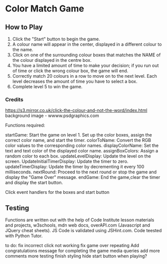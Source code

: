 # Color Match Game

## How to Play

1. Click the "Start" button to begin the game.
2. A colour name will appear in the center, displayed in a different colour to the name.
3. Click on one of the surrounding colour boxes that matches the NAME of the colour displayed in the centre box.
4. You have a limited amount of time to make your decision; if you run out of time or click the wrong colour box, the game will end.
5. Correctly match 20 colours in a row to move on to the next level. Each level decreases the amount of time you have to select a box.
6. Complete level 5 to win the game.

### Credits

https://s3.mirror.co.uk/click-the-colour-and-not-the-word/index.html
background image - wwww.psdgraphics.com

Functions required:

startGame: Start the game on level 1. Set up the color boxes, assign the correct color name, and start the timer.
colorToName: Convert the RGB color values to the corresponding color names.
displayColorName: Set the text and text color of the displayed color name.
assignBoxColors: Assign a random color to each box.
updateLevelDisplay: Update the level on the screen.
UpdateInitialTimerDisplay: Update the timer to zero.
updateTimerDisplay: Update the timer by decrementing it every 100 milliseconds.
nextRound: Proceed to the next round or stop the game and display the "Game Over" message.
endGame: End the game,clear the timer and display the start button.

Click event handlers for the boxes and start button

## Testing

Functions are written out with the help of Code Institute lesson materials and projects, w3schools, mdn web docs, overAPI.com (Javascript and JQuery cheat sheets).
JS Code is validated using JSHint.com. Code teested with Python Tutor.

to do:
fix incorrect click not working
fix game over repeating
Add congratulations message for completing the game
media queries
add more comments
more testing
finish styling
hide start button when playing?

